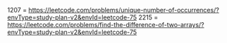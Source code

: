 1207 = https://leetcode.com/problems/unique-number-of-occurrences/?envType=study-plan-v2&envId=leetcode-75
2215 = https://leetcode.com/problems/find-the-difference-of-two-arrays/?envType=study-plan-v2&envId=leetcode-75